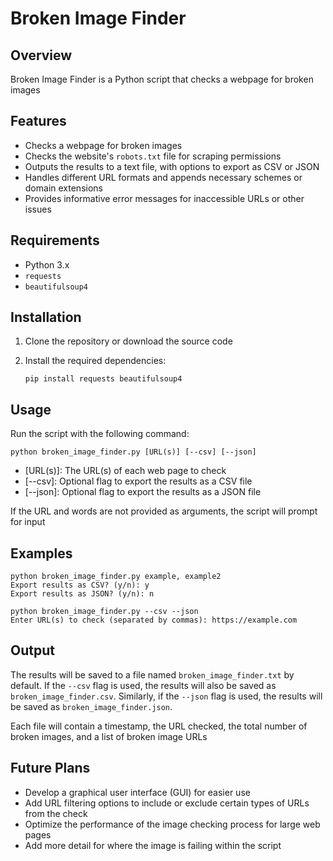 # Broken Image Finder

## Overview

Broken Image Finder is a Python script that checks a webpage for broken images

## Features

- Checks a webpage for broken images
- Checks the website's `robots.txt` file for scraping permissions
- Outputs the results to a text file, with options to export as CSV or JSON
- Handles different URL formats and appends necessary schemes or domain extensions
- Provides informative error messages for inaccessible URLs or other issues

## Requirements

- Python 3.x
- `requests`
- `beautifulsoup4`

## Installation

1. Clone the repository or download the source code
2. Install the required dependencies:

    `pip install requests beautifulsoup4`

## Usage

Run the script with the following command:

`python broken_image_finder.py [URL(s)] [--csv] [--json]`

- [URL(s)]: The URL(s) of each web page to check
- [--csv]: Optional flag to export the results as a CSV file
- [--json]: Optional flag to export the results as a JSON file

If the URL and words are not provided as arguments, the script will prompt for input

## Examples

```
python broken_image_finder.py example, example2
Export results as CSV? (y/n): y
Export results as JSON? (y/n): n
```
```
python broken_image_finder.py --csv --json
Enter URL(s) to check (separated by commas): https://example.com
```

## Output

The results will be saved to a file named `broken_image_finder.txt` by default. If the `--csv` flag is used, the results will also be saved as `broken_image_finder.csv`. Similarly, if the `--json` flag is used, the results will be saved as `broken_image_finder.json`.

Each file will contain a timestamp, the URL checked, the total number of broken images, and a list of broken image URLs

## Future Plans

- Develop a graphical user interface (GUI) for easier use
- Add URL filtering options to include or exclude certain types of URLs from the check
- Optimize the performance of the image checking process for large web pages
- Add more detail for where the image is failing within the script
